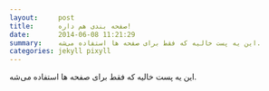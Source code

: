 ```yaml
---
layout:     post
title:      صفحه بندی هم داره!
date:       2014-06-08 11:21:29
summary:    این یه پست خالیه که فقط برای صفحه ها استفاده می‌شه.
categories: jekyll pixyll
---
```


این یه پست خالیه که فقط برای صفحه ها استفاده می‌شه.

